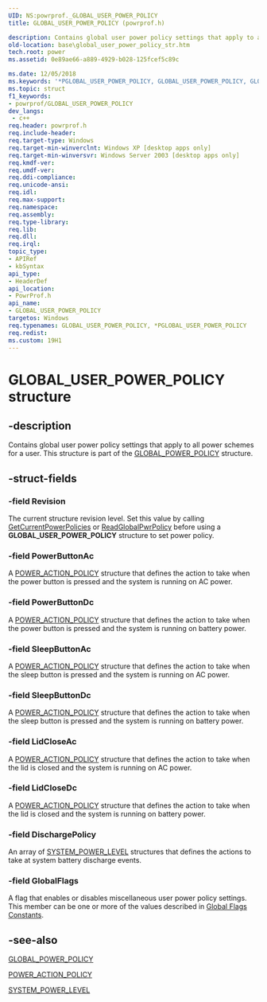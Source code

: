 ```yaml
---
UID: NS:powrprof._GLOBAL_USER_POWER_POLICY
title: GLOBAL_USER_POWER_POLICY (powrprof.h)

description: Contains global user power policy settings that apply to all power schemes for a user.
old-location: base\global_user_power_policy_str.htm
tech.root: power
ms.assetid: 0e89ae66-a889-4929-b028-125fcef5c89c

ms.date: 12/05/2018
ms.keywords: '*PGLOBAL_USER_POWER_POLICY, GLOBAL_USER_POWER_POLICY, GLOBAL_USER_POWER_POLICY structure, PGLOBAL_USER_POWER_POLICY, PGLOBAL_USER_POWER_POLICY structure pointer, _win32_global_user_power_policy_str, base.global_user_power_policy_str, powrprof/GLOBAL_USER_POWER_POLICY, powrprof/PGLOBAL_USER_POWER_POLICY'
ms.topic: struct
f1_keywords:
- powrprof/GLOBAL_USER_POWER_POLICY
dev_langs:
 - c++
req.header: powrprof.h
req.include-header: 
req.target-type: Windows
req.target-min-winverclnt: Windows XP [desktop apps only]
req.target-min-winversvr: Windows Server 2003 [desktop apps only]
req.kmdf-ver: 
req.umdf-ver: 
req.ddi-compliance: 
req.unicode-ansi: 
req.idl: 
req.max-support: 
req.namespace: 
req.assembly: 
req.type-library: 
req.lib: 
req.dll: 
req.irql: 
topic_type:
- APIRef
- kbSyntax
api_type:
- HeaderDef
api_location:
- PowrProf.h
api_name:
- GLOBAL_USER_POWER_POLICY
targetos: Windows
req.typenames: GLOBAL_USER_POWER_POLICY, *PGLOBAL_USER_POWER_POLICY
req.redist: 
ms.custom: 19H1
---
```


# GLOBAL_USER_POWER_POLICY structure


## -description


Contains global user power policy settings that apply to all power schemes for a user. This structure is part of the 
<a href="https://docs.microsoft.com/windows/desktop/api/powrprof/ns-powrprof-global_power_policy">GLOBAL_POWER_POLICY</a> structure.


## -struct-fields




### -field Revision

The current structure revision level. Set this value by calling <a href="https://docs.microsoft.com/windows/desktop/api/powrprof/nf-powrprof-getcurrentpowerpolicies">GetCurrentPowerPolicies</a> or  <a href="https://docs.microsoft.com/windows/desktop/api/powrprof/nf-powrprof-readglobalpwrpolicy">ReadGlobalPwrPolicy</a> before using a <b>GLOBAL_USER_POWER_POLICY</b> structure to set power policy.


### -field PowerButtonAc

A 
<a href="https://docs.microsoft.com/windows/desktop/api/winnt/ns-winnt-power_action_policy">POWER_ACTION_POLICY</a> structure that defines the action to take when the power button is pressed and the system is running on AC power.


### -field PowerButtonDc

A 
<a href="https://docs.microsoft.com/windows/desktop/api/winnt/ns-winnt-power_action_policy">POWER_ACTION_POLICY</a> structure that defines the action to take when the power button is pressed and the system is running on battery power.


### -field SleepButtonAc

A 
<a href="https://docs.microsoft.com/windows/desktop/api/winnt/ns-winnt-power_action_policy">POWER_ACTION_POLICY</a> structure that defines the action to take when the sleep button is pressed and the system is running on AC power.


### -field SleepButtonDc

A 
<a href="https://docs.microsoft.com/windows/desktop/api/winnt/ns-winnt-power_action_policy">POWER_ACTION_POLICY</a> structure that defines the action to take when the sleep button is pressed and the system is running on battery power.


### -field LidCloseAc

A 
<a href="https://docs.microsoft.com/windows/desktop/api/winnt/ns-winnt-power_action_policy">POWER_ACTION_POLICY</a> structure that defines the action to take when the lid is closed and the system is running on AC power.


### -field LidCloseDc

A 
<a href="https://docs.microsoft.com/windows/desktop/api/winnt/ns-winnt-power_action_policy">POWER_ACTION_POLICY</a> structure that defines the action to take when the lid is closed and the system is running on battery power.


### -field DischargePolicy

An array of 
<a href="https://docs.microsoft.com/windows/desktop/api/winnt/ns-winnt-system_power_level">SYSTEM_POWER_LEVEL</a> structures that defines the actions to take at system battery discharge events.


### -field GlobalFlags

A flag that enables or disables miscellaneous user power policy settings. This member can be one or more of the values described in 
<a href="https://docs.microsoft.com/windows/desktop/Power/global-flags-constants">Global Flags Constants</a>.


## -see-also




<a href="https://docs.microsoft.com/windows/desktop/api/powrprof/ns-powrprof-global_power_policy">GLOBAL_POWER_POLICY</a>



<a href="https://docs.microsoft.com/windows/desktop/api/winnt/ns-winnt-power_action_policy">POWER_ACTION_POLICY</a>



<a href="https://docs.microsoft.com/windows/desktop/api/winnt/ns-winnt-system_power_level">SYSTEM_POWER_LEVEL</a>
 

 

